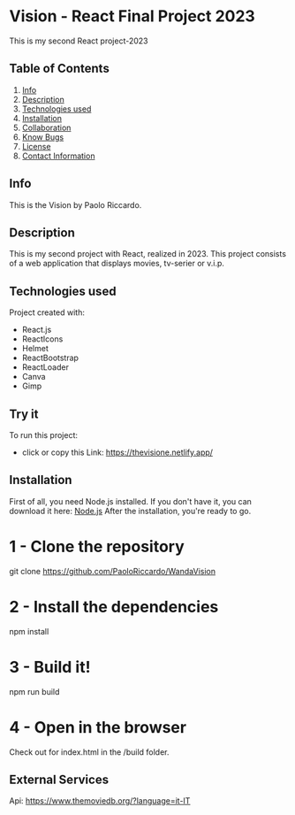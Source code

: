 # Vision - React Final Project 2023


This is my second React project-2023

## Table of Contents
1. [Info](#info)
2. [Description](#description)
3. [Technologies used](#technologies_used)
4. [Installation](#installation)
5. [Collaboration](#collaboration)
6. [Know Bugs](#know_bugs)
7. [License](#license)
8. [Contact Information](#contact_information)

## Info
This is the Vision by Paolo Riccardo.

## Description
This is my second project with React, realized in 2023. 
This project consists of a web application that displays movies, tv-serier or v.i.p.

## Technologies used
Project created with:
* React.js
* ReactIcons
* Helmet
* ReactBootstrap
* ReactLoader
* Canva
* Gimp

## Try it
To run this project:
* click or copy this Link: https://thevisione.netlify.app/

## Installation
First of all, you need Node.js installed. If you don't have it, you can download it here: <a href="https://nodejs.org/it/download" target="_blank">Node.js</a> After the installation, you're ready to go.

# 1 - Clone the repository
git clone https://github.com/PaoloRiccardo/WandaVision

# 2 - Install the dependencies
npm install

# 3 - Build it!
npm run build

# 4 - Open in the browser
Check out for index.html in the /build folder.

## External Services

Api: https://www.themoviedb.org/?language=it-IT


